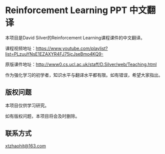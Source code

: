 # Reinforcement Learning PPT 中文翻译

本项目是David Silver的Reinforcement Learning课程课件的中文翻译。

课程视频地址：https://www.youtube.com/playlist?list=PLzuuYNsE1EZAXYR4FJ75jcJseBmo4KQ9-

原版课件地址：http://www0.cs.ucl.ac.uk/staff/D.Silver/web/Teaching.html

作为强化学习的初学者，知识水平与翻译水平都有限。如有错误，希望大家指出。

## 版权问题

本项目仅供学习研究。

如有版权问题，本项目将会及时删除。

## 联系方式

xtzhaohit@163.com
